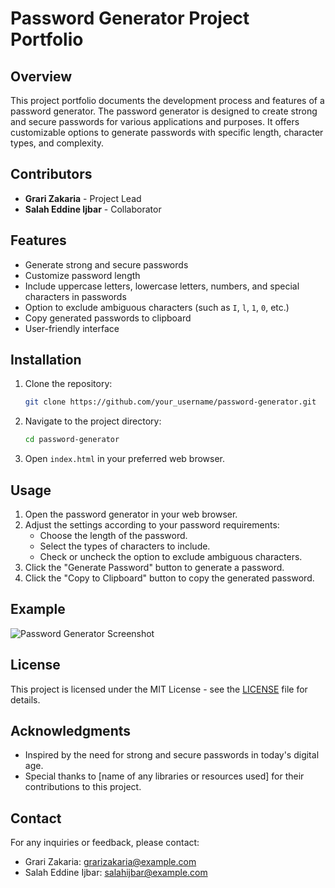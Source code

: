 # Password Generator Project Portfolio

## Overview

This project portfolio documents the development process and features of a password generator. The password generator is designed to create strong and secure passwords for various applications and purposes. It offers customizable options to generate passwords with specific length, character types, and complexity.

## Contributors

- **Grari Zakaria** - Project Lead
- **Salah Eddine Ijbar** - Collaborator

## Features

- Generate strong and secure passwords
- Customize password length
- Include uppercase letters, lowercase letters, numbers, and special characters in passwords
- Option to exclude ambiguous characters (such as `I`, `l`, `1`, `0`, etc.)
- Copy generated passwords to clipboard
- User-friendly interface

## Installation

1. Clone the repository:

    ```bash
    git clone https://github.com/your_username/password-generator.git
    ```

2. Navigate to the project directory:

    ```bash
    cd password-generator
    ```

3. Open `index.html` in your preferred web browser.

## Usage

1. Open the password generator in your web browser.
2. Adjust the settings according to your password requirements:
    - Choose the length of the password.
    - Select the types of characters to include.
    - Check or uncheck the option to exclude ambiguous characters.
3. Click the "Generate Password" button to generate a password.
4. Click the "Copy to Clipboard" button to copy the generated password.

## Example

![Password Generator Screenshot](./screenshot.png)

## License

This project is licensed under the MIT License - see the [LICENSE](./LICENSE) file for details.

## Acknowledgments

- Inspired by the need for strong and secure passwords in today's digital age.
- Special thanks to [name of any libraries or resources used] for their contributions to this project.

## Contact

For any inquiries or feedback, please contact:

- Grari Zakaria: [grarizakaria@example.com](mailto:grarizakaria@example.com)
- Salah Eddine Ijbar: [salahijbar@example.com](mailto:salahijbar@example.com)

